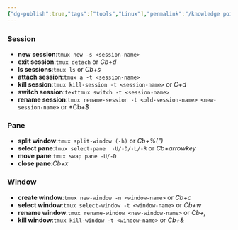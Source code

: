 ```yaml
---
{"dg-publish":true,"tags":["tools","Linux"],"permalink":"/knowledge point/Linux/tmux快捷键汇总/","dgPassFrontmatter":true}
---
```



### Session
* **new session**:`tmux new -s <session-name>` 
* **exit session**:`tmux detach` or *Cb+d*
* **ls sessions**:`tmux ls` or *Cb+s*
* **attach session**:`tmux a -t <session-name>`
* **kill session**:`tmux kill-session -t <session-name>` or *C+d*
* **switch session**:`texttmux switch -t <session-name>`
* **rename session**:`tmux rename-session -t <old-session-name> <new-session-name>` or *Cb+$

### Pane
* **split window**:`tmux split-window (-h)` or *Cb+%(")*
* **select pane**:`tmux select-pane  -U/-D/-L/-R` or *Cb+arrowkey*
* **move pane**:`tmux swap pane -U/-D`
* **close pane**:*Cb+x*

### Window
* **create window**:`tmux new-window -n <window-name>` or *Cb+c*
* **select window**:`tmux select-window -t <window-name>` or *Cb+w*
* **rename window**:`tmux rename-window <new-window-name>` or *Cb+,*
* **kill window**:`tmux kill-window -t <window-name>` or *Cb+&*
